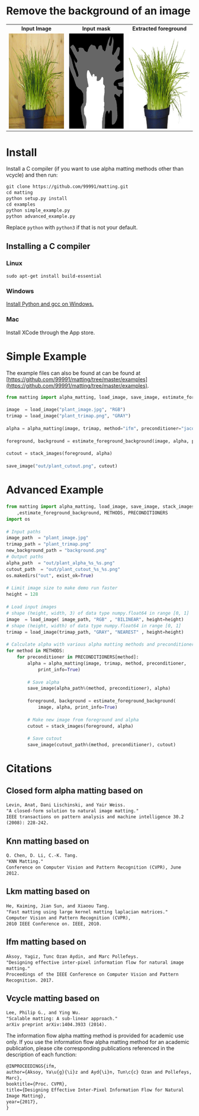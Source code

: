 # Remove the background of an image 

<table>
    <tr>
        <td align="center"><b>Input Image</b></td>
        <td align="center"><b>Input mask</b></td>
        <td align="center"><b>Extracted foreground</b></td>
    </tr>
    <tr>
        <td>
<img src="https://raw.githubusercontent.com/99991/matting/master/examples/plant_image.jpg" width="256" height="256">
        </td>
        <td>
<img src="https://raw.githubusercontent.com/99991/matting/master/examples/plant_trimap.png" width="256" height="256">
        </td>
        <td>
<img src="https://raw.githubusercontent.com/99991/matting/master/examples/out/plant_cutout.png" width="256" height="256">
        </td>
    </tr>
</table>

# Install

Install a C compiler (if you want to use alpha matting methods other than vcycle) and then run:

```
git clone https://github.com/99991/matting.git
cd matting
python setup.py install
cd examples
python simple_example.py
python advanced_example.py
```

Replace `python` with `python3` if that is not your default.

## Installing a C compiler

### Linux

```
sudo apt-get install build-essential
```

### Windows

[Install Python and gcc on Windows.](https://github.com/99991/matting/blob/master/docs/INSTALL_WINDOWS.md)

### Mac

Install XCode through the App store.

# Simple Example

The example files can also be found at  can be found at [https://github.com/99991/matting/tree/master/examples](https://github.com/99991/matting/tree/master/examples).

```python
from matting import alpha_matting, load_image, save_image, estimate_foreground_background, stack_images

image  = load_image("plant_image.jpg", "RGB")
trimap = load_image("plant_trimap.png", "GRAY")

alpha = alpha_matting(image, trimap, method="ifm", preconditioner="jacobi", print_info=True)

foreground, background = estimate_foreground_background(image, alpha, print_info=True)

cutout = stack_images(foreground, alpha)

save_image("out/plant_cutout.png", cutout)
```

# Advanced Example

```python
from matting import alpha_matting, load_image, save_image, stack_images\
    ,estimate_foreground_background, METHODS, PRECONDITIONERS
import os

# Input paths
image_path  = "plant_image.jpg"
trimap_path = "plant_trimap.png"
new_background_path = "background.png"
# Output paths
alpha_path  = "out/plant_alpha_%s_%s.png"
cutout_path  = "out/plant_cutout_%s_%s.png"
os.makedirs("out", exist_ok=True)

# Limit image size to make demo run faster
height = 128

# Load input images
# shape (height, width, 3) of data type numpy.float64 in range [0, 1]
image  = load_image( image_path, "RGB" , "BILINEAR", height=height)
# shape (height, width) of data type numpy.float64 in range [0, 1]
trimap = load_image(trimap_path, "GRAY", "NEAREST" , height=height)

# Calculate alpha with various alpha matting methods and preconditioners
for method in METHODS:
    for preconditioner in PRECONDITIONERS[method]:
        alpha = alpha_matting(image, trimap, method, preconditioner,
            print_info=True)

        # Save alpha
        save_image(alpha_path%(method, preconditioner), alpha)
        
        foreground, background = estimate_foreground_background(
            image, alpha, print_info=True)

        # Make new image from foreground and alpha
        cutout = stack_images(foreground, alpha)

        # Save cutout
        save_image(cutout_path%(method, preconditioner), cutout)
```

# Citations

## Closed form alpha matting based on
```
Levin, Anat, Dani Lischinski, and Yair Weiss.
"A closed-form solution to natural image matting."
IEEE transactions on pattern analysis and machine intelligence 30.2 (2008): 228-242.
```

## Knn matting based on
```
Q. Chen, D. Li, C.-K. Tang.
"KNN Matting."
Conference on Computer Vision and Pattern Recognition (CVPR), June 2012.
```

## Lkm matting based on
```
He, Kaiming, Jian Sun, and Xiaoou Tang.
"Fast matting using large kernel matting laplacian matrices."
Computer Vision and Pattern Recognition (CVPR),
2010 IEEE Conference on. IEEE, 2010.
```

## Ifm matting based on
```
Aksoy, Yagiz, Tunc Ozan Aydin, and Marc Pollefeys.
"Designing effective inter-pixel information flow for natural image matting."
Proceedings of the IEEE Conference on Computer Vision and Pattern Recognition. 2017.
```

## Vcycle matting based on
```
Lee, Philip G., and Ying Wu.
"Scalable matting: A sub-linear approach."
arXiv preprint arXiv:1404.3933 (2014).
```

The information flow alpha matting method is provided for academic use only.
If you use the information flow alpha matting method for an academic
publication, please cite corresponding publications referenced in the
description of each function:

```
@INPROCEEDINGS{ifm,
author={Aksoy, Ya\u{g}{\i}z and Ayd{\i}n, Tun\c{c} Ozan and Pollefeys, Marc}, 
booktitle={Proc. CVPR}, 
title={Designing Effective Inter-Pixel Information Flow for Natural Image Matting}, 
year={2017}, 
}
```
